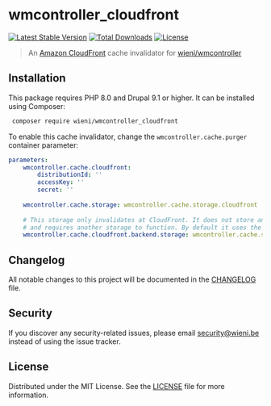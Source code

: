 wmcontroller_cloudfront
======================

[![Latest Stable Version](https://poser.pugx.org/wieni/wmcontroller_cloudfront/v/stable)](https://packagist.org/packages/wieni/wmcontroller_cloudfront)
[![Total Downloads](https://poser.pugx.org/wieni/wmcontroller_cloudfront/downloads)](https://packagist.org/packages/wieni/wmcontroller_cloudfront)
[![License](https://poser.pugx.org/wieni/wmcontroller_cloudfront/license)](https://packagist.org/packages/wieni/wmcontroller_cloudfront)

> An [Amazon CloudFront](https://aws.amazon.com/cloudfront) cache invalidator for [wieni/wmcontroller](https://github.com/wieni/wmcontroller)

## Installation

This package requires PHP 8.0 and Drupal 9.1 or higher. It can be
installed using Composer:

```bash
 composer require wieni/wmcontroller_cloudfront
```

To enable this cache invalidator, change the `wmcontroller.cache.purger` container parameter:
```yaml
parameters:
    wmcontroller.cache.cloudfront:
        distributionId: ''
        accessKey: ''
        secret: ''
    
    wmcontroller.cache.storage: wmcontroller.cache.storage.cloudfront
    
    # This storage only invalidates at CloudFront. It does not store anything
    # and requires another storage to function. By default it uses the database storage.
    wmcontroller.cache.cloudfront.backend.storage: wmcontroller.cache.storage.mysql
```

## Changelog
All notable changes to this project will be documented in the
[CHANGELOG](CHANGELOG.md) file.

## Security
If you discover any security-related issues, please email
[security@wieni.be](mailto:security@wieni.be) instead of using the issue
tracker.

## License
Distributed under the MIT License. See the [LICENSE](LICENSE) file
for more information.
